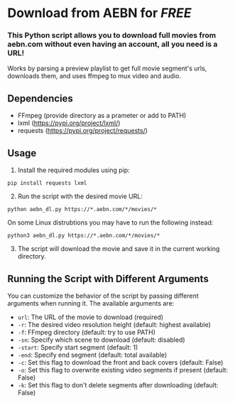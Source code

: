 # Download from AEBN for *FREE*

### This Python script allows you to download full movies from aebn.com without even having an account, all you need is a URL!  
Works by parsing a preview playlist to get full movie segment's urls, downloads them, and uses ffmpeg to mux video and audio.

## Dependencies

- FFmpeg (provide directory as a prameter or add to PATH)
- lxml (https://pypi.org/project/lxml/)
- requests (https://pypi.org/project/requests/)

## Usage

1. Install the required modules using pip:

```
pip install requests lxml
```
2. Run the script with the desired movie URL:
```
python aebn_dl.py https://*.aebn.com/*/movies/*
```
On some Linux distrubtions you may have to run the following instead:
```
python3 aebn_dl.py https://*.aebn.com/*/movies/*
```
3. The script will download the movie and save it in the current working directory.

## Running the Script with Different Arguments

You can customize the behavior of the script by passing different arguments when running it. The available arguments are:

- `url`: The URL of the movie to download (required)
- `-r`: The desired video resolution height (default: highest available)
- `-f`: FFmpeg directory (default: try to use PATH)
- `-sn`: Specify which scene to download (default: disabled)
- `-start`: Specify start segment (default: 1)
- `-end`: Specify end segment (default: total available)
- `-c`: Set this flag to download the front and back covers (default: False)
- `-o`: Set this flag to overwrite existing video segments if present (default: False)
- `-k`: Set this flag to don't delete segments after downloading (default: False)
